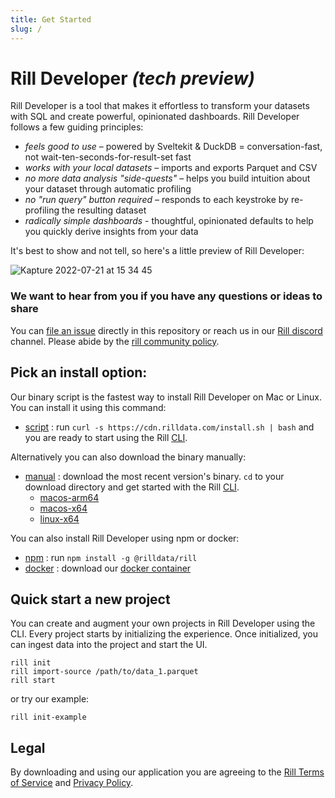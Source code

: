```yaml
---
title: Get Started
slug: /
---
```


# Rill Developer **_(tech preview)_**
Rill Developer is a tool that makes it effortless to transform your datasets with SQL and create powerful, opinionated dashboards. Rill Developer follows a few guiding principles:

- *feels good to use* – powered by Sveltekit & DuckDB = conversation-fast, not wait-ten-seconds-for-result-set fast
- *works with your local datasets* – imports and exports Parquet and CSV
- *no more data analysis "side-quests"* – helps you build intuition about your dataset through automatic profiling
- *no "run query" button required* – responds to each keystroke by re-profiling the resulting dataset
- *radically simple dashboards* - thoughtful, opinionated defaults to help you quickly derive insights from your data


It's best to show and not tell, so here's a little preview of Rill Developer:

![Kapture 2022-07-21 at 15 34 45](https://user-images.githubusercontent.com/5587788/180313797-ef50ec6e-fc2d-4072-bb77-b2acf59205d7.gif "732257485")

### We want to hear from you if you have any questions or ideas to share

You can [file an issue](https://github.com/rilldata/rill-developer/issues/new/choose) directly in this repository or reach us in our [Rill discord](https://bit.ly/3unvA05) channel. Please abide by the [rill community policy](https://github.com/rilldata/rill-developer/blob/main/COMMUNITY-POLICY.md).

## Pick an install option:
Our binary script is the fastest way to install Rill Developer on Mac or Linux. You can install it using this command:

- [script](/install/binary) : run `curl -s https://cdn.rilldata.com/install.sh | bash` and you are ready to start using the Rill [CLI](/cli).

Alternatively you can also download the binary manually:
- [manual](/install/binary) : download the most recent version's binary. `cd` to your download directory and get started with the Rill [CLI](/cli).
  - [macos-arm64](https://cdn.rilldata.com/rill/latest/macos-arm64/rill)
  - [macos-x64](https://cdn.rilldata.com/rill/latest/macos-x64/rill)
  - [linux-x64](https://cdn.rilldata.com/rill/latest/linux-x64/rill)

You can also install Rill Developer using npm or docker:
- [npm](/install/npm) : run `npm install -g @rilldata/rill`
- [docker](/install/docker) : download our [docker container](https://hub.docker.com/r/rilldata/rill-developer)

## Quick start a new project

You can create and augment your own projects in Rill Developer using the CLI. Every project starts by initializing the experience. Once initialized, you can ingest data into the project and start the UI.

```
rill init
rill import-source /path/to/data_1.parquet
rill start
```

or try our example:

```
rill init-example
```

<!-- (Please note that the command `rill init-example` is temporarily unavailable on Windows.) -->

## Legal
By downloading and using our application you are agreeing to the [Rill Terms of Service](https://www.rilldata.com/legal/tos) and [Privacy Policy](https://www.rilldata.com/legal/privacy).


